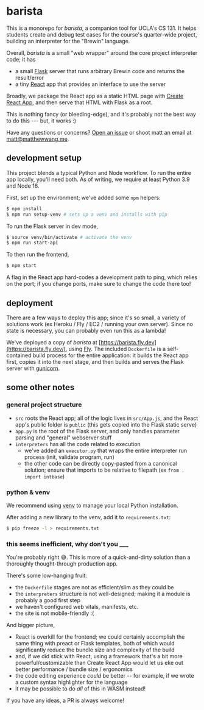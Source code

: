 # barista

This is a monorepo for *barista*, a companion tool for UCLA's CS 131. It helps students create and debug test cases for the course's quarter-wide project, building an interpreter for the "Brewin" language.

Overall, *barista* is a small "web wrapper" around the core project interpreter code; it has

- a small [Flask](https://github.com/pallets/flask) server that runs arbitrary Brewin code and returns the result/error
- a tiny [React](https://reactjs.org/) app that provides an interface to use the server

Broadly, we package the React app as a static HTML page with [Create React App](https://create-react-app.dev/), and then serve that HTML with Flask as a root. 

This is nothing fancy (or bleeding-edge), and it's probably not the best way to do this --- but, it works :)

Have any questions or concerns? [Open an issue](https://github.com/UCLA-CS-131/barista/issues) or shoot matt an email at [matt@matthewwang.me](mailto:matt@matthewwang.me).

## development setup

This project blends a typical Python and Node workflow. To run the entire app locally, you'll need both. As of writing, we require at least Python 3.9 and Node 16.

First, set up the environment; we've added some `npm` helpers:

```sh
$ npm install 
$ npm run setup-venv # sets up a venv and installs with pip
```

To run the Flask server in dev mode,

```sh
$ source venv/bin/activate # activate the venv
$ npm run start-api
```

To then run the frontend,

```sh
$ npm start
```

A flag in the React app hard-codes a development path to ping, which relies on the port; if you change ports, make sure to change the code there too!

## deployment

There are a few ways to deploy this app; since it's so small, a variety of solutions work (ex Heroku / Fly / EC2 / running your own server). Since no state is necessary, you can probably even run this as a lambda!

We've deployed a copy of *barista* at [https://barista.fly.dev](https://barista.fly.dev/), using [Fly](https://fly.io/). The included `Dockerfile` is a self-contained build process for the entire application: it builds the React app first, copies it into the next stage, and then builds and serves the Flask server with [gunicorn](https://gunicorn.org/).

## some other notes

### general project structure

- `src` roots the React app; all of the logic lives in `src/App.js`, and the React app's public folder is `public` (this gets copied into the Flask static serve)
- `app.py` is the root of the Flask server, and only handles parameter parsing and "general" webserver stuff
- `interpreters` has all the code related to execution
  - we've added an `executor.py` that wraps the entire interpreter run process (init, validate program, run)
  - the other code can be directly copy-pasted from a canonical solution; ensure that imports to be relative to filepath (ex `from . import intbase`)

### python & venv

We recommend using [venv](https://docs.python.org/3/library/venv.html) to manage your local Python installation.

After adding a new library to the venv, add it to `requirements.txt`:

```sh
$ pip freeze -l > requirements.txt
```

### this seems inefficient, why don't you ___

You're probably right :sweat_smile:. This is more of a quick-and-dirty solution than a thoroughly thought-through production app.

There's some low-hanging fruit:

- the `Dockerfile` stages are not as efficient/slim as they could be
- the `interpreters` structure is not well-designed; making it a module is probably a good first step
- we haven't configured web vitals, manifests, etc.
- the site is not mobile-friendly :( 

And bigger picture,

- React is overkill for the frontend; we could certainly accomplish the same thing with preact or Flask templates, both of which would significantly reduce the bundle size and complexity of the build
- and, if we did stick with React, using a framework that's a bit more powerful/customizable than Create React App would let us eke out better performance / bundle size / ergonomics
- the code editing experience *could* be better -- for example, if we wrote a custom syntax highlighter for the language
- it may be possible to do *all* of this in WASM instead! 


If you have any ideas, a PR is always welcome!
